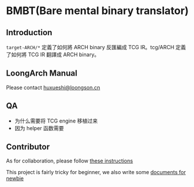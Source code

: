 # BMBT(Bare mental binary translator)

## Introduction
`target-ARCH/*` 定義了如何將 ARCH binary 反匯編成 TCG IR。tcg/ARCH 定義了如何將 TCG IR 翻譯成 ARCH binary。

## LoongArch Manual
Please contact huxueshi@loongson.cn

## QA
- 为什么需要将 TCG engine 移植过来
- 因为 helper 函数需要


## Contributor
As for collaboration, please follow [these instructions](./CONTRIBUTING.md)

This project is fairly tricky for beginner, we also write some [documents for newbie](./doc/newbie.md)
